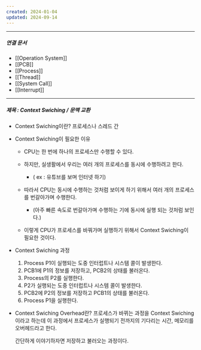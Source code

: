 ```yaml
---
created: 2024-01-04
updated: 2024-09-14
---
```



----
##### 연결 문서

- [[Operation System]]
- [[PCB]]
- [[Process]]
- [[Thread]]
- [[System Call]]
- [[Interrupt]]
---

##### 제목 : Context Swiching / 문맥 교환

- Context Swiching이란?
	프로세스나 스레드 간

- Context Swiching이 필요한 이유 
	- CPU는 한 번에 하나의 프로세스만 수행할 수 있다. 
	
	- 하지만, 실생활에서 우리는 여러 개의 프로세스를 동시에 수행하려고 한다.
		- ( ex : 유튜브를 보며 인터넷 하기)
	
	- 따라서 CPU는 동시에 수행하는 것처럼 보이게 하기 위해서 여러 개의 프로세스를 번갈아가며 수행한다. 
		- (아주 빠른 속도로 번갈아가며 수행하는 기에 동시에 실행 되는 것처럼 보인다.)
	- 이렇게 CPU가 프로세스를 바꿔가며 실행하기 위해서 Context Swiching이 필요한 것이다.

- Context Swiching 과정

	1. Process P1이 실행되는 도중 인터럽트나 시스템 콜이 발생한다.
	2. PCB1에 P1의 정보를 저장하고, PCB2의 상태를 불러온다.
	3. Process의 P2를 실행한다. 
	4. P2가 실행되는 도중 인터럽트나 시스템 콜이 발생한다.
	5. PCB2에 P2의 정보를 저장하고 PCB1의 상태를 불러온다. 
	6. Process P1을 실행한다.

- Context Swiching Overhead란?
	프로세스가 바뀌는 과정을 Context Swiching이라고 하는데 이 과정에서 프로세스가
	실행되기 전까지의 기다리는 시간, 메모리를 오버헤드라고 한다. 

	간단하게 이야기하자면 저장하고 불러오는 과정이다.
